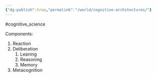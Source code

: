 ```yaml
---
{"dg-publish":true,"permalink":"/world/cognitive-architectures/"}
---
```


#cognitive_science 

Components:
1. Reaction
2. Deliberation
	1. Leaning
	2. Reasoning
	3. Memory
3. Metacognition